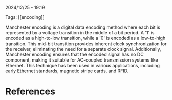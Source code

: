 2024/12/25  -  19:19

Tags: [[encoding]]  

Manchester encoding is a digital data encoding method where each bit is represented by a voltage transition in the middle of a bit period. A '1' is encoded as a high-to-low transition, while a '0' is encoded as a low-to-high transition. This mid-bit transition provides inherent clock synchronization for the receiver, eliminating the need for a separate clock signal. Additionally, Manchester encoding ensures that the encoded signal has no DC component, making it suitable for AC-coupled transmission systems like Ethernet. This technique has been used in various applications, including early Ethernet standards, magnetic stripe cards, and RFID.
# References
